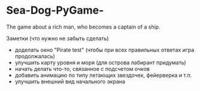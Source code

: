 # Sea-Dog-PyGame-
The game about a rich man, who becomes a captain of a ship.

Заметки (что нужно не забыть сделать)
- доделать окно "Pirate test" (чтобы при всех правильных ответах игра продолжалась)
- улучшить карту уровня и моря (для острова лабирант придумать)
- начать делать что-то, связанное с подсчетом очков
- добавить анимацию по типу летающих звездочек, фейерверка и т.п.
- улучшить внешний вид начального экрана
